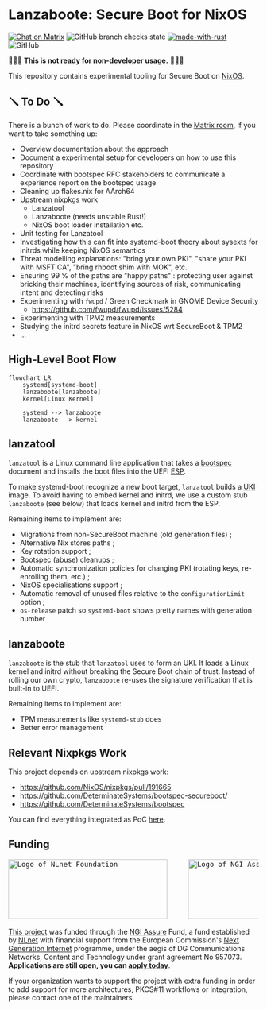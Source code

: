 # Lanzaboote: Secure Boot for NixOS

[![Chat on Matrix](https://matrix.to/img/matrix-badge.svg)](https://matrix.to/#/#nixos-secure-boot:ukvly.org)
![GitHub branch checks state](https://img.shields.io/github/checks-status/blitz/lanzaboote/master)
[![made-with-rust](https://img.shields.io/badge/Made%20with-Rust-1f425f.svg)](https://www.rust-lang.org/)
![GitHub](https://img.shields.io/github/license/blitz/lanzaboote)

🚧🚧🚧 **This is not ready for non-developer usage.** 🚧🚧🚧

This repository contains experimental tooling for Secure Boot on
[NixOS](https://nixos.org/).

## 🪛 To Do 🪛

There is a bunch of work to do. Please coordinate in the [Matrix
room](https://matrix.to/#/#nixos-secure-boot:ukvly.org), if you want
to take something up:

- Overview documentation about the approach
- Document a experimental setup for developers on how to use this repository
- Coordinate with bootspec RFC stakeholders to communicate a experience report on the bootspec usage
- Cleaning up flakes.nix for AArch64
- Upstream nixpkgs work
  - Lanzatool
  - Lanzaboote (needs unstable Rust!)
  - NixOS boot loader installation etc.
- Unit testing for Lanzatool
- Investigating how this can fit into systemd-boot theory about sysexts for initrds while keeping NixOS semantics
- Threat modelling explanations: "bring your own PKI", "share your PKI with MSFT CA", "bring rhboot shim with MOK", etc.
- Ensuring 99 % of the paths are "happy paths" : protecting user against bricking their machines, identifying sources of risk, communicating intent and detecting risks
- Experimenting with `fwupd` / Green Checkmark in GNOME Device Security
  - https://github.com/fwupd/fwupd/issues/5284
- Experimenting with TPM2 measurements
- Studying the initrd secrets feature in NixOS wrt SecureBoot & TPM2
- ...

## High-Level Boot Flow

```mermaid
flowchart LR
	systemd[systemd-boot]
	lanzaboote[lanzaboote]
	kernel[Linux Kernel]

	systemd --> lanzaboote
	lanzaboote --> kernel
```

## lanzatool

`lanzatool` is a Linux command line application that takes a
[bootspec](https://github.com/NixOS/rfcs/pull/125) document and
installs the boot files into the UEFI
[ESP](https://en.wikipedia.org/wiki/EFI_system_partition).


To make systemd-boot recognize a new boot target, `lanzatool` builds a
[UKI](https://wiki.archlinux.org/title/Unified_kernel_image) image. To
avoid having to embed kernel and initrd, we use a custom stub
`lanzaboote` (see below) that loads kernel and initrd from the ESP.

Remaining items to implement are:

- Migrations from non-SecureBoot machine (old generation files) ;
- Alternative Nix stores paths ;
- Key rotation support ;
- Bootspec (abuse) cleanups ;
- Automatic synchronization policies for changing PKI (rotating keys, re-enrolling them, etc.) ;
- NixOS specialisations support ;
- Automatic removal of unused files relative to the `configurationLimit` option ;
- `os-release` patch so `systemd-boot` shows pretty names with generation number

## lanzaboote

`lanzaboote` is the stub that `lanzatool` uses to form an UKI. It
loads a Linux kernel and initrd without breaking the Secure Boot chain
of trust. Instead of rolling our own crypto, `lanzaboote` re-uses the
signature verification that is built-in to UEFI.

Remaining items to implement are:

- TPM measurements like `systemd-stub` does
- Better error management

## Relevant Nixpkgs Work

This project depends on upstream nixpkgs work:

- https://github.com/NixOS/nixpkgs/pull/191665
- https://github.com/DeterminateSystems/bootspec-secureboot/
- https://github.com/DeterminateSystems/bootspec

You can find everything integrated as PoC
[here](https://github.com/NixOS/nixpkgs/pull/202497).

## Funding

<pre><img alt="Logo of NLnet Foundation" src="https://nlnet.nl/logo/banner-bw.svg" width="320px" height="120px" />     <img alt="Logo of NGI Assure" src="https://nlnet.nl/image/logos/NGIAssure_tag_black_mono.svg" width="320px" height="120px" /></pre>

[This project](https://nlnet.nl/project/NixOS-UEFI/) was funded through the [NGI Assure](https://nlnet.nl/assure) Fund, a fund established by [NLnet](https://nlnet.nl/) with financial support from the European Commission's [Next Generation Internet](https://ngi.eu/) programme, under the aegis of DG Communications Networks, Content and Technology under grant agreement No 957073. **Applications are still open, you can [apply today](https://nlnet.nl/propose)**.

If your organization wants to support the project with extra funding in order to add support for more architectures, PKCS#11 workflows or integration, please contact one of the maintainers.
